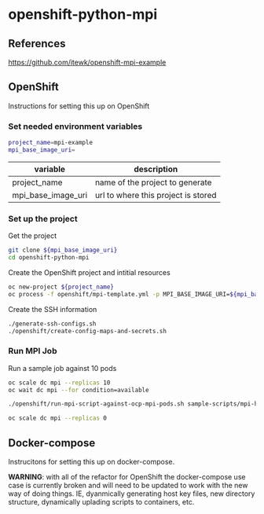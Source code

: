# openshift-python-mpi

## References
https://github.com/itewk/openshift-mpi-example

## OpenShift
Instructions for setting this up on OpenShift

### Set needed environment variables
```bash
project_name=mpi-example
mpi_base_image_uri=
```

| variable              | description
|-----------------------|------------
| project\_name         | name of the project to generate
| mpi\_base\_image\_uri | url to where this project is stored


### Set up the project

Get the project
```bash
git clone ${mpi_base_image_uri}
cd openshift-python-mpi
```

Create the OpenShift project and intitial resources
```bash
oc new-project ${project_name}
oc process -f openshift/mpi-template.yml -p MPI_BASE_IMAGE_URI=${mpi_base_image_uri} | oc create -f -
```

Create the SSH information
```bash
./generate-ssh-configs.sh
./openshift/create-config-maps-and-secrets.sh
```

### Run MPI Job

Run a sample job against 10 pods
```bash
oc scale dc mpi --replicas 10
oc wait dc mpi --for condition=available

./openshift/run-mpi-script-against-ocp-mpi-pods.sh sample-scripts/mpi-hello-world.py

oc scale dc mpi --replicas 0
```

## Docker-compose
Instrucitons for setting this up on docker-compose.

**WARNING**: with all of the refactor for OpenShift the docker-compose use case is currently broken and will need to be updated to work with the new way of doing things. IE, dyanmically generating host key files, new directory structure, dynamically uplading scripts to containers, etc.
